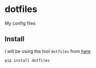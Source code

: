 # dotfiles
My config files


## Install
I will be using the tool `dotfiles` from [here](https://github.com/jbernard/dotfiles)

```
pip install dotfiles
```


